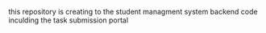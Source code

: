 this repository is creating to the student managment system backend code inculding the task submission portal
